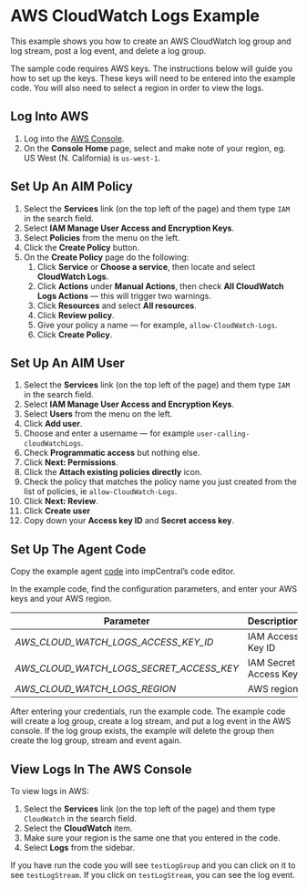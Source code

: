 # AWS CloudWatch Logs Example #

This example shows you how to create an AWS CloudWatch log group and log stream, post a log event, and delete a log group.

The sample code requires AWS keys. The instructions below will guide you how to set up the keys. These keys will need to be entered into the example code. You will also need to select a region in order to view the logs.

## Log Into AWS ##

1. Log into the [AWS Console](https://aws.amazon.com/console/).
1. On the **Console Home** page, select and make note of your region, eg. US West (N. California) is `us-west-1`.

## Set Up An AIM Policy ##

1. Select the **Services** link (on the top left of the page) and them type `IAM` in the search field.
1. Select **IAM Manage User Access and Encryption Keys**.
1. Select **Policies** from the menu on the left.
1. Click the **Create Policy** button.
1. On the **Create Policy** page do the following:
    1. Click **Service** or **Choose a service**, then locate and select **CloudWatch Logs**.
    1. Click **Actions** under **Manual Actions**, then check **All CloudWatch Logs Actions** &mdash; this will trigger two warnings.
    1. Click **Resources** and select **All resources**.
    1. Click **Review policy**.
    1. Give your policy a name &mdash; for example, `allow-CloudWatch-Logs`.
    1. Click **Create Policy**.

## Set Up An AIM User ##

1. Select the **Services** link (on the top left of the page) and them type `IAM` in the search field.
1. Select **IAM Manage User Access and Encryption Keys**.
1. Select **Users** from the menu on the left.
1. Click **Add user**.
1. Choose and enter a username &mdash; for example `user-calling-cloudWatchLogs`.
1. Check **Programmatic access** but nothing else.
1. Click **Next: Permissions**.
1. Click the **Attach existing policies directly** icon.
1. Check the policy that matches the policy name you just created from the list of policies, ie `allow-CloudWatch-Logs`.
1. Click **Next: Review**.
1. Click **Create user**
1. Copy down your **Access key ID** and **Secret access key**.

## Set Up The Agent Code ##

Copy the example agent [code](sample.agent.nut) into impCentral’s code editor.

In the example code, find the configuration parameters, and enter your AWS keys and your AWS region.

Parameter | Description
--- | ---
*AWS_CLOUD_WATCH_LOGS_ACCESS_KEY_ID* | IAM Access Key ID
*AWS_CLOUD_WATCH_LOGS_SECRET_ACCESS_KEY* | IAM Secret Access Key
*AWS_CLOUD_WATCH_LOGS_REGION* | AWS region

After entering your credentials, run the example code. The example code will create a log group, create a log stream, and put a log event in the AWS console. If the log group exists, the example will delete the group then create the log group, stream and event again.

## View Logs In The AWS Console ##

To view logs in AWS:

1. Select the **Services** link (on the top left of the page) and them type `CloudWatch` in the search field.
1. Select the **CloudWatch** item.
1. Make sure your region is the same one that you entered in the code.
1. Select **Logs** from the sidebar.

If you have run the code you will see `testLogGroup` and you can click on it to see `testLogStream`. If you click on `testLogStream`, you can see the log event.
